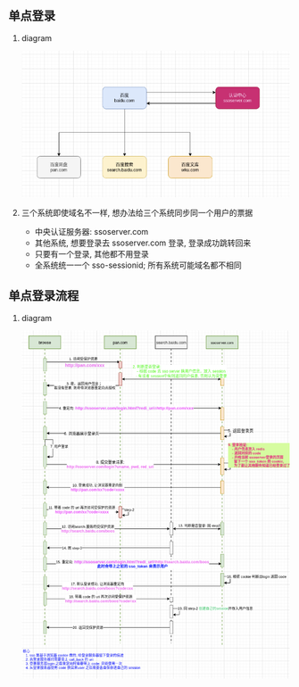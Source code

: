 ## 单点登录

1. diagram

   ![avatar](/static/image/oauth/sso.png)

2. 三个系统即使域名不一样, 想办法给三个系统同步同一个用户的票据
   - 中央认证服务器: ssoserver.com
   - 其他系统, 想要登录去 ssoserver.com 登录, 登录成功跳转回来
   - 只要有一个登录, 其他都不用登录
   - 全系统统一一个 sso-sessionid; 所有系统可能域名都不相同

## 单点登录流程

1. diagram

   ![avatar](../../../static/image/oauth/sso-flow.png)
